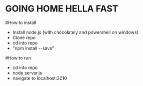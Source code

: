 # GOING HOME HELLA FAST 

#How to install

- Install node.js (with chocolately and powershell on windows)
- Clone repo
- cd into repo
- "npm install --save"


#How to run

- cd into repo
- node server.js
- navigate to localhost:3010
